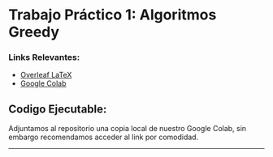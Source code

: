 # Trabajo Práctico 1: Algoritmos Greedy

### Links Relevantes:

- [Overleaf LaTeX](https://www.overleaf.com/3834125665dbckwkzsqrww)
- [Google Colab](https://colab.research.google.com/drive/1F0li5nuDRKIJyjvq6fMjJUMmjFNEu_tq#scrollTo=4zF2Z4pHgAkZ)

## Codigo Ejecutable:

Adjuntamos al repositorio una copia local de nuestro Google Colab, sin embargo recomendamos acceder al link por comodidad.

---
